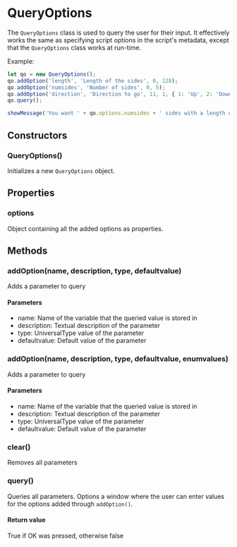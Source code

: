 # QueryOptions

The `QueryOptions` class is used to query the user for their input. It effectively works the same as specifying script options in the script's metadata, except that the `QueryOptions` class works at run-time.

Example:

```js
let qo = new QueryOptions();
qo.addOption('length', 'Length of the sides', 0, 128);
qo.addOption('numsides', 'Number of sides', 0, 5);
qo.addOption('direction', 'Direction to go', 11, 1, { 1: 'Up', 2: 'Down' }); // Enumeration
qo.query();

showMessage('You want ' + qo.options.numsides + ' sides with a length of ' + qo.options.length);
```
## Constructors
### QueryOptions()
Initializes a new `QueryOptions` object.
## Properties
### options
Object containing all the added options as properties.
## Methods
### addOption(name, description, type, defaultvalue)
Adds a parameter to query
#### Parameters
* name: Name of the variable that the queried value is stored in
* description: Textual description of the parameter
* type: UniversalType value of the parameter
* defaultvalue: Default value of the parameter
### addOption(name, description, type, defaultvalue, enumvalues)
Adds a parameter to query
#### Parameters
* name: Name of the variable that the queried value is stored in
* description: Textual description of the parameter
* type: UniversalType value of the parameter
* defaultvalue: Default value of the parameter
### clear()
Removes all parameters
### query()
Queries all parameters. Options a window where the user can enter values for the options added through `addOption()`.
#### Return value
True if OK was pressed, otherwise false
